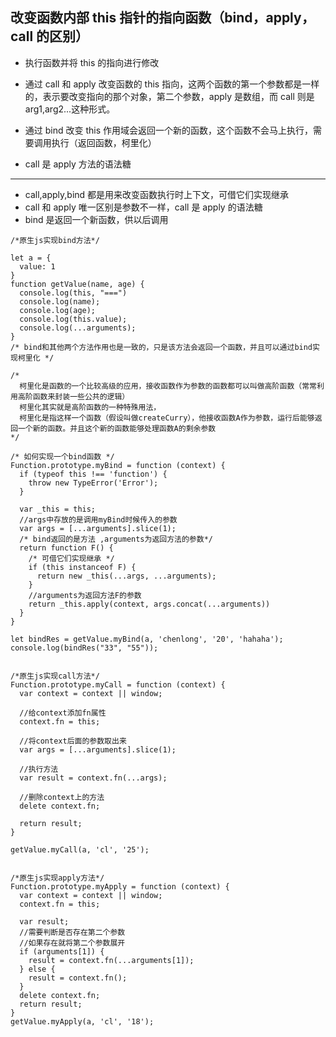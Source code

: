 ## 改变函数内部 this 指针的指向函数（bind，apply，call 的区别）

- 执行函数并将 this 的指向进行修改

- 通过 call 和 apply 改变函数的 this 指向，这两个函数的第一个参数都是一样的，表示要改变指向的那个对象，第二个参数，apply 是数组，而 call 则是 arg1,arg2...这种形式。

- 通过 bind 改变 this 作用域会返回一个新的函数，这个函数不会马上执行，需要调用执行（返回函数，柯里化）

- call 是 apply 方法的语法糖

---

- call,apply,bind 都是用来改变函数执行时上下文，可借它们实现继承
- call 和 apply 唯一区别是参数不一样，call 是 apply 的语法糖
- bind 是返回一个新函数，供以后调用

```
/*原生js实现bind方法*/

let a = {
  value: 1
}
function getValue(name, age) {
  console.log(this, "===")
  console.log(name);
  console.log(age);
  console.log(this.value);
  console.log(...arguments);
}
/* bind和其他两个方法作用也是一致的，只是该方法会返回一个函数，并且可以通过bind实现柯里化 */

/*
  柯里化是函数的一个比较高级的应用，接收函数作为参数的函数都可以叫做高阶函数（常常利用高阶函数来封装一些公共的逻辑）
  柯里化其实就是高阶函数的一种特殊用法，
  柯里化是指这样一个函数（假设叫做createCurry），他接收函数A作为参数，运行后能够返回一个新的函数。并且这个新的函数能够处理函数A的剩余参数
*/

/* 如何实现一个bind函数 */
Function.prototype.myBind = function (context) {
  if (typeof this !== 'function') {
    throw new TypeError('Error');
  }

  var _this = this;
  //args中存放的是调用myBind时候传入的参数
  var args = [...arguments].slice(1);
  /* bind返回的是方法 ,arguments为返回方法的参数*/
  return function F() {
    /* 可借它们实现继承 */
    if (this instanceof F) {
      return new _this(...args, ...arguments);
    }
    //arguments为返回方法F的参数
    return _this.apply(context, args.concat(...arguments))
  }
}

let bindRes = getValue.myBind(a, 'chenlong', '20', 'hahaha');
console.log(bindRes("33", "55"));


/*原生js实现call方法*/
Function.prototype.myCall = function (context) {
  var context = context || window;

  //给context添加fn属性
  context.fn = this;

  //将context后面的参数取出来
  var args = [...arguments].slice(1);

  //执行方法
  var result = context.fn(...args);

  //删除context上的方法
  delete context.fn;

  return result;
}

getValue.myCall(a, 'cl', '25');


/*原生js实现apply方法*/
Function.prototype.myApply = function (context) {
  var context = context || window;
  context.fn = this;

  var result;
  //需要判断是否存在第二个参数
  //如果存在就将第二个参数展开
  if (arguments[1]) {
    result = context.fn(...arguments[1]);
  } else {
    result = context.fn();
  }
  delete context.fn;
  return result;
}
getValue.myApply(a, 'cl', '18');
```
